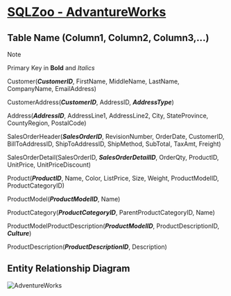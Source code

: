 # [SQLZoo - AdvantureWorks](https://sqlzoo.net/wiki/AdventureWorks)

## Table Name (Column1, Column2, Column3,...)

>[!NOTE]
>Primary Key in **Bold** and _Italics_

Customer(**_CustomerID_**, FirstName, MiddleName, LastName, CompanyName, EmailAddress)

CustomerAddress(**_CustomerID_**, AddressID, **_AddressType_**)

Address(**_AddressID_**, AddressLine1, AddressLine2, City, StateProvince, CountyRegion, PostalCode)

SalesOrderHeader(**_SalesOrderID_**, RevisionNumber, OrderDate, CustomerID, BillToAddressID, ShipToAddressID, ShipMethod, SubTotal, TaxAmt, Freight)

SalesOrderDetail(SalesOrderID, **_SalesOrderDetailID_**, OrderQty, ProductID, UnitPrice, UnitPriceDiscount)

Product(**_ProductID_**, Name, Color, ListPrice, Size, Weight, ProductModelID, ProductCategoryID)

ProductModel(**_ProductModelID_**, Name)

ProductCategory(**_ProductCategoryID_**, ParentProductCategoryID, Name)

ProductModelProductDescription(**_ProductModelID_**, ProductDescriptionID, **_Culture_**)

ProductDescription(**_ProductDescriptionID_**, Description)

## Entity Relationship Diagram

![AdventureWorks](https://github.com/user-attachments/assets/845abdec-5e03-4a3c-91dd-83c5ce19a996)



